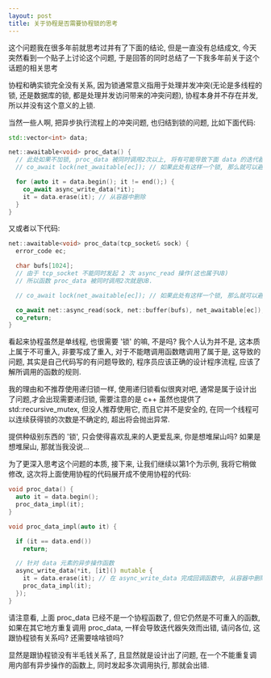```yaml
---
layout: post
title: 关于协程是否需要协程锁的思考
---
```


这个问题我在很多年前就思考过并有了下面的结论, 但是一直没有总结成文, 今天突然看到一个贴子上讨论这个问题, 于是回答的同时总结了一下我多年前关于这个话题的相关思考

协程和确实锁完全没有关系, 因为锁通常意义指用于处理并发冲突(无论是多线程的锁, 还是数据库的锁, 都是处理并发访问带来的冲突问题), 协程本身并不存在并发, 所以并没有这个意义的上锁.

当然一些人啊, 把异步执行流程上的冲突问题, 也归结到锁的问题, 比如下面代码:

```c++
std::vector<int> data;

net::awaitable<void> proc_data() {
  // 此处如果不加锁, proc_data 被同时调用2次以上, 将有可能导致下面 data 的迭代器失效.
  // co_await lock(net_awaitable[ec]); // 如果此处有这样一个锁, 那么就可以避免这个问题

  for (auto it = data.begin(); it != end();) {
    co_await async_write_data(*it);
    it = data.erase(it); // 从容器中删除
  }
}
```

又或者以下代码:

```c++
net::awaitable<void> proc_data(tcp_socket& sock) {
  error_code ec;

  char bufs[1024];
  // 由于 tcp_socket 不能同时发起 2 次 async_read 操作(这也属于UB)
  // 所以函数 proc_data 被同时调用2次就是UB.

  // co_await lock(net_awaitable[ec]); // 如果此处有这样一个锁, 那么就可以避免这个问题.

  co_await net::async_read(sock, net::buffer(bufs), net_awaitable[ec]);
  co_return;
}
```

看起来协程虽然是单线程, 也很需要 '锁' 的嘛, 不是吗? 我个人认为并不是, 这本质上属于不可重入, 非要写成了重入, 对于不能瞎调用函数瞎调用了属于是, 这导致的问题, 其实是自己代码写的有问题导致的, 程序员应该正确的设计程序流程, 应该了解所调用的函数的规则.

我的理由和不推荐使用递归锁一样, 使用递归锁看似很爽对吧, 通常是属于设计出了问题,才会出现需要递归锁, 需要注意的是 c++ 虽然也提供了std::recursive_mutex, 但没人推荐使用它, 而且它并不是安全的, 在同一个线程可以连续获得锁的次数是不确定的, 超出将会抛出异常.

提供种级别东西的 '锁', 只会使得喜欢乱来的人更爱乱来, 你是想堆屎山吗? 如果是想堆屎山, 那就当我没说...

为了更深入思考这个问题的本质, 接下来, 让我们继续以第1个为示例, 我将它稍做修改, 这次将上面使用协程的代码展开成不使用协程的代码:

```c++
void proc_data() {
  auto it = data.begin();
  proc_data_impl(it);
}

void proc_data_impl(auto it) {

  if (it == data.end())
    return;

  // 针对 data 元素的异步操作函数
  async_write_data(*it, [it]() mutable {
    it = data.erase(it); // 在 async_write_data 完成回调函数中, 从容器中删除
    proc_data_impl(it);
  });
}
```

请注意看, 上面 proc_data 已经不是一个协程函数了, 但它仍然是不可重入的函数, 如果在其它地方重复调用 proc_data, 一样会导致迭代器失效而出错, 请问各位, 这跟协程锁有关系吗? 还需要啥啥锁吗?

显然是跟协程锁没有半毛钱关系了, 且显然就是设计出了问题, 在一个不能重复调用内部有异步操作的函数上, 同时发起多次调用执行, 那就会出错.
